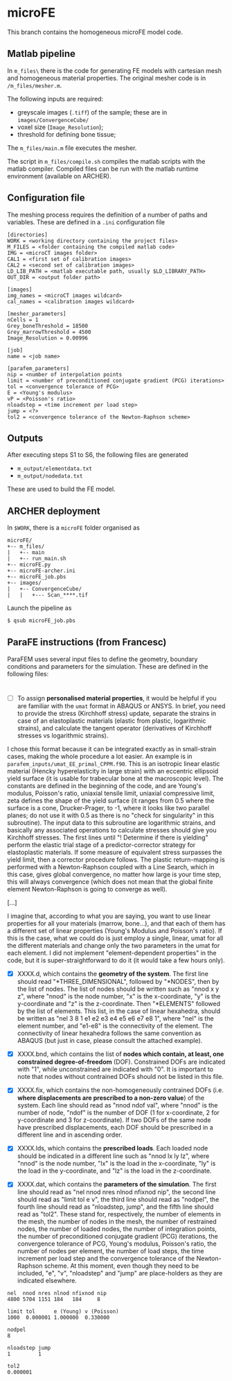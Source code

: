 # microFE

This branch contains the homogeneous microFE model code.

## Matlab pipeline

In `m_files\` there is the code for generating FE models with cartesian mesh and homogeneous material properties. The original mesher code is in `/m_files/mesher.m`.

The following inputs are required:

- greyscale images (`.tiff`) of the sample; these are in `images/ConvergenceCube/`
- voxel size (`Image_Resolution`);
- threshold for defining bone tissue;

The `m_files/main.m` file executes the mesher.

The script in `m_files/compile.sh` compiles the matlab scripts with the matlab compiler. Compiled files can be run with the matlab runtime environment (available on ARCHER).

## Configuration file

The meshing process requires the definition of a number of paths and variables. These are defined in a `.ini` configuration file

```
[directories]
WORK = <working directory containing the project files>
M_FILES = <folder containing the compiled matlab code>
IMG = <microCT images folder>
CAL1 = <first set of calibration images>
CAL2 = <second set of calibration images>
LD_LIB_PATH = <matlab executable path, usually $LD_LIBRARY_PATH>
OUT_DIR = <output folder path>

[images]
img_names = <microCT images wildcard>
cal_names = <calibration images wildcard>

[mesher_parameters]
nCells = 1
Grey_boneThreshold = 18500
Grey_marrowThreshold = 4500
Image_Resolution = 0.00996

[job]
name = <job name>

[parafem_parameters]
nip = <number of interpolation points
limit = <number of preconditioned conjugate gradient (PCG) iterations>
tol = <convergence tolerance of PCG>
E = <Young's modulus>
vP = <Poisson's ratio>
nloadstep = <time increment per load step>
jump = <?>
tol2 = <convergence tolerance of the Newton-Raphson scheme>
```

## Outputs

After executing steps S1 to S6, the following files are generated

- `m_output/elementdata.txt`
- `m_output/nodedata.txt`

These are used to build the FE model.

## ARCHER deployment

In `$WORK`, there is a `microFE` folder organised as

```
microFE/
+-- m_files/
|   +-- main
|   +-- run_main.sh
+-- microFE.py
+-- microFE-archer.ini
+-- microFE_job.pbs
+-- images/
|   +-- ConvergenceCube/
|   |   +--- Scan_****.tif
```

Launch the pipeline as

```bash
$ qsub microFE_job.pbs
```

## ParaFE instructions (from Francesc)

ParaFEM uses several input files to define the geometry, boundary conditions and parameters for the simulation. These are defined in the following files:

# <a name="materials"></a>
- [ ] To assign __personalised material properties__, it would be helpful if you are familiar with the `umat` format in ABAQUS or ANSYS. In brief, you need to provide the stress (Kirchhoff stress) update, separate the strains in case of an elastoplastic materials (elastic from plastic, logarithmic strains), and calculate the tangent operator (derivatives of Kirchhoff stresses vs logarithmic strains).

I chose this format because it can be integrated exactly as in small-strain cases, making the whole procedure a lot easier. An example is in `parafem_inputs/umat_EE_primal_CPPM.f90`. This is an isotropic linear elastic material (Hencky hyperelasticity in large strain) with an eccentric ellipsoid yield surface (it is usable for trabecular bone at the macroscopic level). The constants are defined in the beginning of the code, and are Young's modulus, Poisson's ratio, uniaxial tensile limit, uniaxial compressive limit, zeta defines the shape of the yield surface (it ranges from 0.5 where the surface is a cone, Drucker-Prager, to -1, where it looks like two parallel planes; do not use it with 0.5 as there is no "check for singularity" in this subroutine). The input data to this subroutine are logarithmic strains, and basically any associated operations to calculate stresses should give you Kirchhoff stresses. The first lines until "! Determine if there is yielding" perform the elastic trial stage of a predictor-corrector strategy for elastoplastic materials. If some measure of equivalent stress surpasses the yield limit, then a corrector procedure follows. The plastic return-mapping is performed with a Newton-Raphson coupled with a Line Search, which in this case, gives global convergence, no matter how large is your time step, this will always convergence (which does not mean that the global finite element Newton-Raphson is going to converge as well).

[...]

I imagine that, according to what you are saying, you want to use linear properties for all your materials (marrow, bone...), and that each of them has a different set of linear properties (Young's Modulus and Poisson's ratio). If this is the case, what we could do is just employ a single, linear, umat for all the different materials and change only the two parameters in the umat for each element. I did not implement "element-dependent properties" in the code, but it is super-straightforward to do it (it would take a few hours only).

- [x] XXXX.d, which contains the __geometry of the system__. The first line should read "\*THREE_DIMENSIONAL", followed by "\*NODES", then by the list of nodes. The list of nodes should be written such as "nnod x y z", where "nnod" is the node number, "x" is the x-coordinate, "y" is the y-coordinate and "z" is the z-coordinate. Then "\*ELEMENTS" followed by the list of elements. This list, in the case of linear hexahedra, should be written as "nel 3 8 1 e1 e2 e3 e4 e5 e6 e7 e8 1", where "nel" is the element number, and "e1-e8" is the connectivity of the element. The connectivity of linear hexahedra follows the same convention as ABAQUS (but just in case, please consult the attached example).

- [x] XXXX.bnd, which contains the list of __nodes which contain, at least, one constrained degree-of-freedom__ (DOF). Constrained DOFs are indicated with "1", while unconstrained are indicated with "0". It is important to note that nodes without contrained DOFs should not be listed in this file.

- [x] XXXX.fix, which contains the non-homogeneously contrained DOFs (i.e. __where displacements are prescribed to a non-zero value__) of the system. Each line should read as "nnod ndof val", where "nnod" is the number of node, "ndof" is the number of DOF (1 for x-coordinate, 2 for y-coordinate and 3 for z-coordinate).  If two DOFs of the same node have prescribed displacements, each DOF should be prescribed in a different line and in ascending order.

- [x] XXXX.lds, which contains the __prescribed loads__. Each loaded node should be indicated in a different line such as "nnod lx ly lz", where "nnod" is the node number, "lx" is the load in the x-coordinate, "ly" is the load in the y-coordinate, and "lz" is the load in the z-coordinate.

- [x] XXXX.dat, which contains the __parameters of the simulation__. The first line should read as "nel nnod nres nlnod nfixnod nip", the second line should read as "limit tol e v", the third line should read as "nodpel", the fourth line should read as "nloadstep, jump", and the fifth line should read as "tol2". These stand for, respectively, the number of elements in the mesh, the number of nodes in the mesh, the number of restrained nodes, the number of loaded nodes, the number of integration points, the number of preconditioned conjugate gradient (PCG) iterations, the convergence tolerance of PCG, Young's modulus, Poisson's ratio, the number of nodes per element, the number of load steps, the time increment per load step and the convergence tolerance of the Newton-Raphson scheme. At this moment, even though they need to be included, "e", "v", "nloadstep" and "jump" are place-holders as they are indicated elsewhere.

```
nel  nnod nres nlnod nfixnod nip
4800 5704 1151 184   184     8

limit tol      e (Young) v (Poisson)
1000  0.000001 1.000000  0.330000

nodpel
8

nloadstep jump
1         1

tol2
0.000001
```
